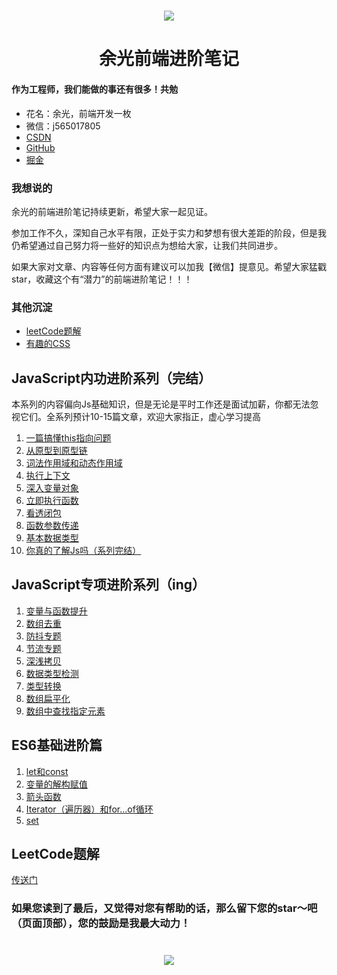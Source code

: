 <!--
 * @desc:
 * @Author: 余光
 * @Email: webbj97@163.com
 * @Date: 2019-11-19 11:13:07
-->

<h1 align=center>
    <img src="https://hlgcdn.oss-cn-hangzhou.aliyuncs.com/hlg-ui/1597299044012458/Js.jpg"/>
</h1>
<h1 align=center>余光前端进阶笔记</h1>

#### 作为工程师，我们能做的事还有很多！共勉

* 花名：余光，前端开发一枚
* 微信：j565017805
* [CSDN](https://blog.csdn.net/jbj6568839z)
* [GitHub](https://github.com/webbj97)
* [掘金](https://juejin.im/user/5c0726c6f265da613b6f8dab/posts)

### 我想说的

余光的前端进阶笔记持续更新，希望大家一起见证。

参加工作不久，深知自己水平有限，正处于实力和梦想有很大差距的阶段，但是我仍希望通过自己努力将一些好的知识点为想给大家，让我们共同进步。

如果大家对文章、内容等任何方面有建议可以加我【微信】提意见。希望大家猛戳star，收藏这个有“潜力”的前端进阶笔记！！！

### 其他沉淀

* [leetCode题解](https://webbj97.github.io/leetCode-Js/)
* [有趣的CSS](https://webbj97.github.io/Interesting-CSS/)

## JavaScript内功进阶系列（完结）

本系列的内容偏向Js基础知识，但是无论是平时工作还是面试加薪，你都无法忽视它们。全系列预计10-15篇文章，欢迎大家指正，虚心学习提高

1. [一篇搞懂this指向问题](https://webbj97.github.io/summary/blog/js-basics/1.html)
2. [从原型到原型链](https://webbj97.github.io/summary/blog/js-basics/2.html)
3. [词法作用域和动态作用域](https://webbj97.github.io/summary/blog/js-basics/3.html)
4. [执行上下文](https://webbj97.github.io/summary/blog/js-basics/4.html)
5. [深入变量对象](https://webbj97.github.io/summary/blog/js-basics/5.html)
6. [立即执行函数](https://webbj97.github.io/summary/blog/js-basics/6.html)
7. [看透闭包](https://webbj97.github.io/summary/blog/js-basics/7.html)
8. [函数参数传递](https://webbj97.github.io/summary/blog/js-basics/8.html)
9. [基本数据类型](https://webbj97.github.io/summary/blog/js-basics/9.html)
10. [你真的了解Js吗（系列完结）](https://webbj97.github.io/summary/blog/js-basics/10.html)


## JavaScript专项进阶系列（ing）

1. [变量与函数提升](https://webbj97.github.io/summary/blog/js-special/1.html)
2. [数组去重](https://webbj97.github.io/summary/blog/js-special/2.html)
3. [防抖专题](https://webbj97.github.io/summary/blog/js-special/3.html)
4. [节流专题](https://webbj97.github.io/summary/blog/js-special/4.html)
5. [深浅拷贝](https://webbj97.github.io/summary/blog/js-special/5.html)
6. [数据类型检测](https://webbj97.github.io/summary/blog/js-special/6.html)
7. [类型转换](https://webbj97.github.io/summary/blog/js-special/7.html)
8. [数组扁平化](https://webbj97.github.io/summary/blog/js-special/8.html)
9. [数组中查找指定元素](https://webbj97.github.io/summary/blog/js-special/9.html)

## ES6基础进阶篇

1. [let和const](https://webbj97.github.io/summary/blog/es6/1.html)
2. [变量的解构赋值](https://webbj97.github.io/summary/blog/es6/2.html)
3. [箭头函数](https://webbj97.github.io/summary/blog/es6/3.html)
4. [Iterator（遍历器）和for...of循环](https://webbj97.github.io/summary/blog/es6/4.html)
5. [set](https://webbj97.github.io/summary/blog/es6/5.html)

## LeetCode题解

[传送门](https://webbj97.github.io/leetCode-Js/)

### 如果您读到了最后，又觉得对您有帮助的话，那么留下您的star～吧（页面顶部），您的鼓励是我最大动力！

<h1 align=center>
    <img src="https://hlgcdn.oss-cn-hangzhou.aliyuncs.com/hlg-ui/1607504321645897/yuguang-vue-bottom.gif"/>
</h1>



